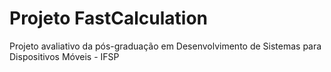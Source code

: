 # Projeto FastCalculation
Projeto avaliativo da pós-graduação em Desenvolvimento de Sistemas para Dispositivos Móveis - IFSP
